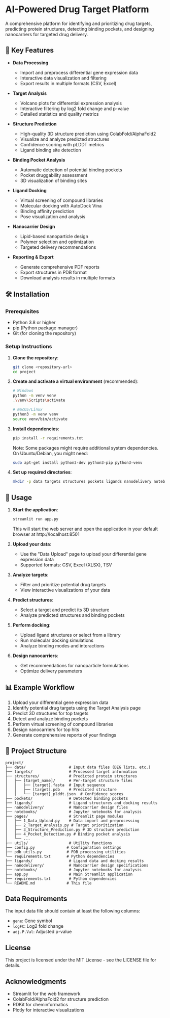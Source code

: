 # AI-Powered Drug Target Platform

A comprehensive platform for identifying and prioritizing drug targets, predicting protein structures, detecting binding pockets, and designing nanocarriers for targeted drug delivery.

## 🚀 Key Features

- **Data Processing**
  - Import and preprocess differential gene expression data
  - Interactive data visualization and filtering
  - Export results in multiple formats (CSV, Excel)

- **Target Analysis**
  - Volcano plots for differential expression analysis
  - Interactive filtering by log2 fold change and p-value
  - Detailed statistics and quality metrics

- **Structure Prediction**
  - High-quality 3D structure prediction using ColabFold/AlphaFold2
  - Visualize and analyze predicted structures
  - Confidence scoring with pLDDT metrics
  - Ligand binding site detection

- **Binding Pocket Analysis**
  - Automatic detection of potential binding pockets
  - Pocket druggability assessment
  - 3D visualization of binding sites

- **Ligand Docking**
  - Virtual screening of compound libraries
  - Molecular docking with AutoDock Vina
  - Binding affinity prediction
  - Pose visualization and analysis

- **Nanocarrier Design**
  - Lipid-based nanoparticle design
  - Polymer selection and optimization
  - Targeted delivery recommendations

- **Reporting & Export**
  - Generate comprehensive PDF reports
  - Export structures in PDB format
  - Download analysis results in multiple formats

## 🛠️ Installation

### Prerequisites
- Python 3.8 or higher
- pip (Python package manager)
- Git (for cloning the repository)

### Setup Instructions

1. **Clone the repository**:
   ```bash
   git clone <repository-url>
   cd project
   ```

2. **Create and activate a virtual environment** (recommended):
   ```bash
   # Windows
   python -m venv venv
   .\venv\Scripts\activate
   
   # macOS/Linux
   python3 -m venv venv
   source venv/bin/activate
   ```

3. **Install dependencies**:
   ```bash
   pip install -r requirements.txt
   ```
   
   Note: Some packages might require additional system dependencies. On Ubuntu/Debian, you might need:
   ```bash
   sudo apt-get install python3-dev python3-pip python3-venv
   ```

4. **Set up required directories**:
   ```bash
   mkdir -p data targets structures pockets ligands nanodelivery notebooks
   ```

## 🚀 Usage

1. **Start the application**:
   ```bash
   streamlit run app.py
   ```
   This will start the web server and open the application in your default browser at http://localhost:8501

2. **Upload your data**:
   - Use the "Data Upload" page to upload your differential gene expression data
   - Supported formats: CSV, Excel (XLSX), TSV

3. **Analyze targets**:
   - Filter and prioritize potential drug targets
   - View interactive visualizations of your data

4. **Predict structures**:
   - Select a target and predict its 3D structure
   - Analyze predicted structures and binding pockets

5. **Perform docking**:
   - Upload ligand structures or select from a library
   - Run molecular docking simulations
   - Analyze binding modes and interactions

6. **Design nanocarriers**:
   - Get recommendations for nanoparticle formulations
   - Optimize delivery parameters

## 📊 Example Workflow

1. Upload your differential gene expression data
2. Identify potential drug targets using the Target Analysis page
3. Predict 3D structures for top targets
4. Detect and analyze binding pockets
5. Perform virtual screening of compound libraries
6. Design nanocarriers for top hits
7. Generate comprehensive reports of your findings

## 📁 Project Structure

```
project/
├── data/                   # Input data files (DEG lists, etc.)
├── targets/                # Processed target information
├── structures/             # Predicted protein structures
│   ├── [target_name]/      # Per-target structure files
│   │   ├── [target].fasta  # Input sequence
│   │   ├── [target].pdb    # Predicted structure
│   │   └── [target]_plddt.json  # Confidence scores
├── pockets/                # Detected binding pockets
├── ligands/                # Ligand structures and docking results
├── nanodelivery/           # Nanocarrier design files
├── notebooks/              # Jupyter notebooks for analysis
├── pages/                  # Streamlit page modules
│   ├── 1_Data_Upload.py    # Data import and preprocessing
│   ├── 2_Target_Analysis.py # Target prioritization
│   ├── 3_Structure_Prediction.py # 3D structure prediction
│   ├── 4_Pocket_Detection.py # Binding pocket analysis
│   └── ...
├── utils/                  # Utility functions
├── config.py              # Configuration settings
├── pdb_utils.py           # PDB processing utilities
└── requirements.txt       # Python dependencies
├── ligands/                # Ligand data and docking results
├── nanodelivery/           # Nanocarrier design specifications
├── notebooks/              # Jupyter notebooks for analysis
├── app.py                  # Main Streamlit application
├── requirements.txt        # Python dependencies
└── README.md              # This file
```

## Data Requirements

The input data file should contain at least the following columns:
- `gene`: Gene symbol
- `logFC`: Log2 fold change
- `adj.P.Val`: Adjusted p-value

## License

This project is licensed under the MIT License - see the LICENSE file for details.

## Acknowledgments

- Streamlit for the web framework
- ColabFold/AlphaFold2 for structure prediction
- RDKit for cheminformatics
- Plotly for interactive visualizations
